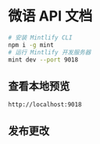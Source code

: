 # 微语 API 文档

```bash
# 安装 Mintlify CLI
npm i -g mint
# 运行 Mintlify 开发服务器
mint dev --port 9018
```

## 查看本地预览

`http://localhost:9018`

## 发布更改
